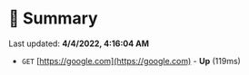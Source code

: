 # 📖 Summary
Last updated: **4/4/2022, 4:16:04 AM**

- `GET` [https://google.com](https://google.com) - **Up** (119ms)
